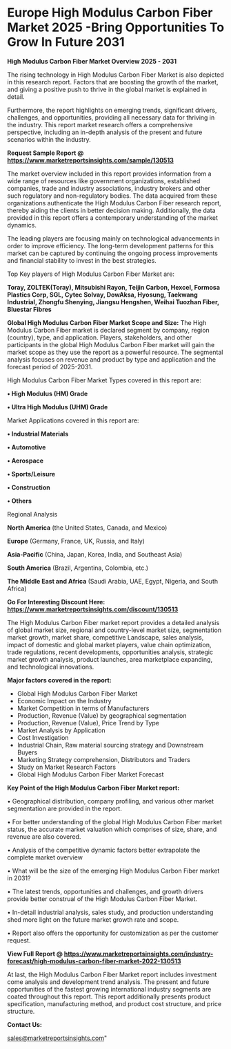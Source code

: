 # Europe High Modulus Carbon Fiber Market 2025 -Bring Opportunities To Grow In Future 2031

<Strong> High Modulus Carbon Fiber Market Overview 2025 - 2031</strong>

The rising technology in High Modulus Carbon Fiber Market is also depicted in this research report. Factors that are boosting the growth of the market, and giving a positive push to thrive in the global market is explained in detail.

Furthermore, the report highlights on emerging trends, significant drivers, challenges, and opportunities, providing all necessary data for thriving in the industry. This report market research offers a comprehensive perspective, including an in-depth analysis of the present and future scenarios within the industry.

<strong>Request Sample Report @ <a href=https://www.marketreportsinsights.com/sample/130513>https://www.marketreportsinsights.com/sample/130513</a></strong>

The market overview included in this report provides information from a wide range of resources like government organizations, established companies, trade and industry associations, industry brokers and other such regulatory and non-regulatory bodies. The data acquired from these organizations authenticate the High Modulus Carbon Fiber research report, thereby aiding the clients in better decision making. Additionally, the data provided in this report offers a contemporary understanding of the market dynamics.

The leading players are focusing mainly on technological advancements in order to improve efficiency. The long-term development patterns for this market can be captured by continuing the ongoing process improvements and financial stability to invest in the best strategies.

Top Key players of High Modulus Carbon Fiber Market are:

<strong>Toray, ZOLTEK(Toray), Mitsubishi Rayon, Teijin Carbon, Hexcel, Formosa Plastics Corp, SGL, Cytec Solvay, DowAksa, Hyosung, Taekwang Industrial, Zhongfu Shenying, Jiangsu Hengshen, Weihai Tuozhan Fiber, Bluestar Fibres</strong>

<strong><b>Global High Modulus Carbon Fiber Market Scope and Size:</b></strong>
The High Modulus Carbon Fiber market is declared segment by company, region (country), type, and application. Players, stakeholders, and other participants in the global High Modulus Carbon Fiber market will gain the market scope as they use the report as a powerful resource. The segmental analysis focuses on revenue and product by type and application and the forecast period of 2025-2031.

High Modulus Carbon Fiber Market Types covered in this report are:

<strong>• High Modulus (HM) Grade

• Ultra High Modulus (UHM) Grade</strong>

Market Applications covered in this report are:

<strong>• Industrial Materials

• Automotive

• Aerospace

• Sports/Leisure

• Construction

• Others</strong> 

Regional Analysis

<strong>North America</strong> (the United States, Canada, and Mexico)

<strong>Europe</strong> (Germany, France, UK, Russia, and Italy)

<strong>Asia-Pacific</strong> (China, Japan, Korea, India, and Southeast Asia)

<strong>South America</strong> (Brazil, Argentina, Colombia, etc.)

<strong>The Middle East and Africa</strong> (Saudi Arabia, UAE, Egypt, Nigeria, and South Africa)

<strong>Go For Interesting Discount Here: <a href=https://www.marketreportsinsights.com/discount/130513>https://www.marketreportsinsights.com/discount/130513</a></strong>

The High Modulus Carbon Fiber market report provides a detailed analysis of global market size, regional and country-level market size, segmentation market growth, market share, competitive Landscape, sales analysis, impact of domestic and global market players, value chain optimization, trade regulations, recent developments, opportunities analysis, strategic market growth analysis, product launches, area marketplace expanding, and technological innovations.

<strong><b>Major factors covered in the report:</b></strong>
<ul>
  <li>Global High Modulus Carbon Fiber Market </li>
  <li>Economic Impact on the Industry</li>
  <li>Market Competition in terms of Manufacturers</li>
  <li>Production, Revenue (Value) by geographical segmentation</li>
  <li>Production, Revenue (Value), Price Trend by Type</li>
  <li>Market Analysis by Application</li>
  <li>Cost Investigation</li>
  <li>Industrial Chain, Raw material sourcing strategy and Downstream Buyers</li>
  <li>Marketing Strategy comprehension, Distributors and Traders</li>
  <li>Study on Market Research Factors</li>
  <li>Global High Modulus Carbon Fiber Market Forecast</li>
</ul>

<strong><b>Key Point of the High Modulus Carbon Fiber Market report:</b></strong>

• Geographical distribution, company profiling, and various other market segmentation are provided in the report.

• For better understanding of the global High Modulus Carbon Fiber market status, the accurate market valuation which comprises of size, share, and revenue are also covered.

• Analysis of the competitive dynamic factors better extrapolate the complete market overview

• What will be the size of the emerging High Modulus Carbon Fiber market in 2031?

• The latest trends, opportunities and challenges, and growth drivers provide better construal of the High Modulus Carbon Fiber Market.

• In-detail industrial analysis, sales study, and production understanding shed more light on the future market growth rate and scope.

• Report also offers the opportunity for customization as per the customer request.

<strong><b>View Full Report @ <a href=https://www.marketreportsinsights.com/industry-forecast/high-modulus-carbon-fiber-market-2022-130513>https://www.marketreportsinsights.com/industry-forecast/high-modulus-carbon-fiber-market-2022-130513</a></b></strong>


At last, the High Modulus Carbon Fiber Market report includes investment come analysis and development trend analysis. The present and future opportunities of the fastest growing international industry segments are coated throughout this report. This report additionally presents product specification, manufacturing method, and product cost structure, and price structure.

<strong>Contact Us:</strong>

sales@marketreportsinsights.com"
